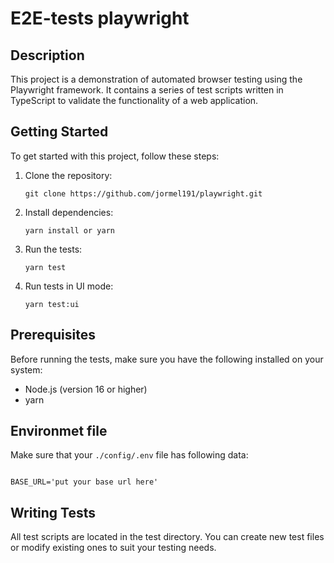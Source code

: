 # E2E-tests playwright

## Description
This project is a demonstration of automated browser testing using the Playwright framework. It contains a series of test scripts written in TypeScript to validate the functionality of a web application.

## Getting Started
To get started with this project, follow these steps:

1. Clone the repository:

   `git clone https://github.com/jormel191/playwright.git`

2. Install dependencies:

   `yarn install or yarn`

3. Run the tests:

   `yarn test`

4. Run tests in UI mode:

   `yarn test:ui`

## Prerequisites
Before running the tests, make sure you have the following installed on your system:
- Node.js (version 16 or higher)
- yarn

## Environmet file
Make sure that your `./config/.env` file has following data:
```

BASE_URL='put your base url here'
```
## Writing Tests
All test scripts are located in the test directory. You can create new test files or modify existing ones to suit your testing needs.
